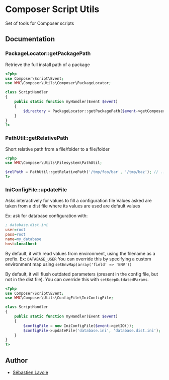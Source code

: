 Composer Script Utils
=====================

Set of tools for Composer scripts

## Documentation

### PackageLocator::getPackagePath

Retrieve the full install path of a package

```php
<?php
use Composer\Script\Event;
use WMC\Composer\Utils\Composer\PackageLocator;

class ScriptHandler
{
    public static function myHandler(Event $event)
    {
        $directory = PackageLocator::getPackagePath($event->getComposer(), 'composer/composer');
    }
}
?>
```

### PathUtil::getRelativePath

Short relative path from a file/folder to a file/folder

```php
<?php
use WMC\Composer\Utils\Filesystem\PathUtil;

$relPath = PathUtil::getRelativePath('/tmp/foo/bar', '/tmp/baz'); // ../foo/bar
?>
```

### IniConfigFile::updateFile

Asks interactively for values to fill a configuration file
Values asked are taken from a dist file where its values are used are default values

Ex: ask for database configuration with:
```ini
; database.dist.ini
user=root
pass=root
name=my_database
host=localhost
```

By default, it with read values from environment, using the filename as a prefix. Ex: `DATABASE_USER`
You can override this by specifying a custom environment map using `setEnvMap(array('field' => 'ENV'))`

By default, it will flush outdated parameters (present in the config file, but not in the dist file).
You can override this with `setKeepOutdatedParams`.

```php
<?php
use Composer\Script\Event;
use WMC\Composer\Utils\ConfigFile\IniConfigFile;

class ScriptHandler
{
    public static function myHandler(Event $event)
    {
        $configFile = new IniConfigFile($event->getIO());
        $configFile->updateFile('database.ini', 'database.dist.ini');
    }
}
?>
```

## Author

 * [Sébastien Lavoie](http://www.wemakecustom.com)
